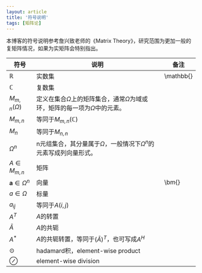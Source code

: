 ```yaml
---
layout: article
title: '符号说明'
tags: [矩阵论]
---
```


本博客的符号说明参考詹兴致老师的《Matrix Theory》，研究范围为更加一般的复矩阵情况，如果为实矩阵会特别指出。


| 符号 | 说明 | 备注 |
|---|---|---|
| $\mathbb{R}$ | 实数集 | \mathbb{} |
| $\mathbb{C}$ | 复数集 |
| $M_{m,n}(\Omega)$ | 定义在集合$\Omega$上的矩阵集合，通常$\Omega$为域或环，矩阵的每一项为$\Omega$中的元素。|
| $M_{m,n}$ | 等同于$M_{m,n}(\mathbb{C})$ |
| $M_{n}$ | 等同于$M_{n,n}$ |
| $\Omega^n$ | n元组集合，其分量属于$\Omega$，一般情况下$\Omega^n$的元素写成列向量形式。|
| $A\in M_{m,n}$ | 矩阵 |
| $\mathbf{a} \in \Omega^n$ | 向量 | \bm{} |
| $a\in \Omega$ | 标量 |
| $a_{ij}$ | 等同于$A(i,j)$ |
| $A^T$ | $A$的转置 |
| $\bar{A}$ | $A$的共轭 |
| $A^*$| $A$的共轭转置，等同于$(\bar{A})^T$，也可写成$A^H$ |
| $\odot$| hadamard积，element-wise product |
| $\oslash$| element-wise division|
